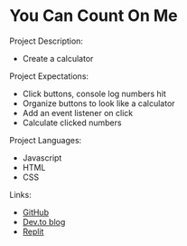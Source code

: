 
# You Can Count On Me

Project Description: 
- Create a calculator

Project Expectations:
- Click buttons, console log numbers hit
- Organize buttons to look like a calculator
- Add an event listener on click
- Calculate clicked numbers

Project Languages: 
- Javascript
- HTML
- CSS

Links:
- [GitHub](https://github.com/Meg-Div/DigitalCraftsProjects/tree/main/calculator)
- [Dev.to blog](https://dev.to/megdiv/you-can-count-on-me-534j)
- [Replit](https://replit.com/@Meg-Div/Calculator#calculator.js)
